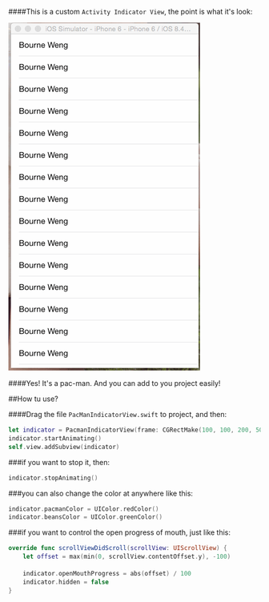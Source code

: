 ####This is a custom `Activity Indicator View`, the point is what it's look:    

![](pacMan.gif)

####Yes! It's a pac-man. And you can add to you project easily!

##How tu use?

####Drag the file `PacManIndicatorView.swift` to project, and then:

```swift 
let indicator = PacmanIndicatorView(frame: CGRectMake(100, 100, 200, 50))
indicator.startAnimating()
self.view.addSubview(indicator)
```

###if you want to stop it, then:

```swift
indicator.stopAnimating()
```

###you can also change the color at anywhere like this:

```swift
indicator.pacmanColor = UIColor.redColor()
indicator.beansColor = UIColor.greenColor()
```

###if you want to control the open progress of mouth, just like this:

```swift
override func scrollViewDidScroll(scrollView: UIScrollView) {
    let offset = max(min(0, scrollView.contentOffset.y), -100)

    indicator.openMouthProgress = abs(offset) / 100
    indicator.hidden = false
}
```